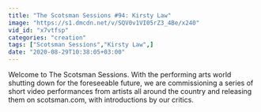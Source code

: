```yaml
---
title: "The Scotsman Sessions #94: Kirsty Law"
image: "https://s1.dmcdn.net/v/SQV0v1VI05rZ3_4Be/x240"
vid_id: "x7vtfsp"
categories: "creation"
tags: ["Scotsman Sessions","Kirsty Law",]
date: "2020-08-29T10:38:05+03:00"
---
```

Welcome to The Scotsman Sessions. With the performing arts world shutting down for the foreseeable future, we are commissioning a series of short video performances from artists all around the country and releasing them on scotsman.com, with introductions by our critics.
